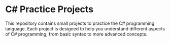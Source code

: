 # C# Practice Projects

This repository contains small projects to practice the C# programming language. Each project is designed to help you understand different aspects of C# programming, from basic syntax to more advanced concepts.

